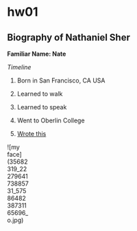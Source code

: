 # hw01

## Biography of Nathaniel Sher

**Familiar Name: Nate**

*Timeline*

1. Born in San Francisco, CA USA

2. Learned to walk

3. Learned to speak

4. Went to Oberlin College

5. [Wrote this](http://chicagopolicyreview.org/2018/12/21/can-china-tip-the-balance-the-security-dilemma-in-east-asia/)

<div style="width:50px; height:50px">
![my face](35682319_2227964173885731_5758648238731165696_o.jpg)

